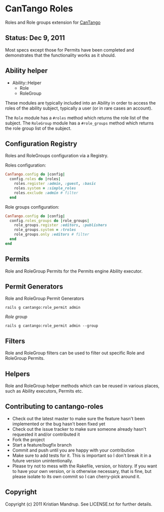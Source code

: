 # CanTango Roles

Roles and Role groups extension for [CanTango](https://github.com/kristianmandrup/cantango)

## Status: Dec 9, 2011

Most specs except those for Permits have been completed and demonstrates that the functionality works as it should.

## Ability helper

* Ability::Helper
  * Role
  * RoleGroup

These modules are typically included into an Ability in order to access the roles of the ability subject, typically a user (or in rare cases an account). 

The `Role` module has a `#roles` method which returns the role list of the subject.
The `RoleGroup` module has a `#role_groups` method which returns the role group list of the subject.

## Configuration Registry

Roles and RoleGroups configuration via a Registry.

Roles configuration:

```ruby
CanTango.config do |config|
  config.roles do |roles|
    roles.register :admin, :guest, :basic
    roles.system = :simple_roles
    roles.exclude :admin # filter
  end
```

Role groups configuration:

```ruby
CanTango.config do |config|
  config.roles_groups do |role_groups|
    role_groups.register :editors, :publishers
    role_groups.system = :troles
    role_groups.only :editors # filter
  end
end
```

## Permits

Role and RoleGroup Permits for the Permits engine Ability executor.

## Permit Generators

Role and RoleGroup Permit Generators

`rails g cantango:role_permit admin`

*Role group*

`rails g cantango:role_permit admin --group`

## Filters

Role and RoleGroup filters can be used to filter out specific Role and RoleGroup Permits.

## Helpers

Role and RoleGroup helper methods which can be reused in various places, such as Ability executors, Permits etc.

## Contributing to cantango-roles
 
* Check out the latest master to make sure the feature hasn't been implemented or the bug hasn't been fixed yet
* Check out the issue tracker to make sure someone already hasn't requested it and/or contributed it
* Fork the project
* Start a feature/bugfix branch
* Commit and push until you are happy with your contribution
* Make sure to add tests for it. This is important so I don't break it in a future version unintentionally.
* Please try not to mess with the Rakefile, version, or history. If you want to have your own version, or is otherwise necessary, that is fine, but please isolate to its own commit so I can cherry-pick around it.

## Copyright

Copyright (c) 2011 Kristian Mandrup. See LICENSE.txt for
further details.

